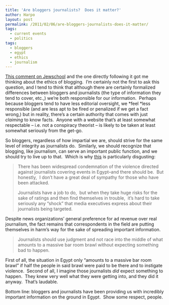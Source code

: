 ```yaml
---
title: 'Are bloggers journalists?  Does it matter?'
author: Harpo
layout: post
permalink: /2011/02/06/are-bloggers-journalists-does-it-matter/
tags:
  - current events
  - politics
tags:
  - bloggers
  - egypt
  - ethics
  - journalism
---
```

<a href="http://jewschool.com/2011/02/01/25349/birthright-j-street-u-too-political-for-birthright-trip-and-never-mind-that-aipac-trip/#comment-520222" target="_blank">This comment on Jewschool</a> and the one directly following it got me thinking about the ethics of blogging.  I&#8217;m certainly not the first to ask this question, and I tend to think that although there are certainly formalized differences between bloggers and journalists (the type of information they tend to cover, etc.,) we&#8217;re both responsible for our information.  Perhaps because bloggers tend to have less editorial oversight, we *feel *less responsible (and are less apt to be fired or penalized if we get a fact wrong,) but in reality, there&#8217;s a certain authority that comes with just *claiming* to know facts.  Anyone with a website that&#8217;s at least somewhat respectable – i.e. not a conspiracy theorist – is likely to be taken at least somewhat seriously from the get-go.

So bloggers, regardless of how impartial we are, should strive for the same level of integrity as journalists do.  Similarly, we should recognize that blogging, like journalism, can serve an important public function, and we should try to live up to that.  Which is why <a href="http://bigpeace.com/pschweizer/2011/02/03/i-dont-have-a-lot-of-sympathy-for-those-journalists-attacked-in-egypt/" target="_blank">this</a> is particularly disgusting:

> There has been widespread condemnation of the violence directed against journalists covering events in Egypt–and there should be.  But honestly,  I don’t have a great deal of sympathy for those who have been attacked.
> 
> Journalists have a job to do,  but when they take huge risks for the sake of ratings and then find themselves in trouble,  it’s hard to take seriously any “shock” that media executives express about their journalists being targeted.

Despite news organizations&#8217; general preference for ad revenue over real journalism, the fact remains that correspondents in the field are putting themselves in harm&#8217;s way for the sake of spreading important information.

> Journalists should use judgment and not race into the middle of what amounts to a massive bar room brawl without expecting something bad to happen.

First of all, the situation in Egypt only &#8220;amounts to a massive bar room brawl&#8221; if half the people in said brawl were paid to be there and to instigate violence.  Second of all, I imagine those journalists *did* expect something to happen.  They knew very well what they were getting into, and they did it anyway.  That&#8217;s laudable.

Bottom line: bloggers and journalists have been providing us with incredibly important information on the ground in Egypt.  Show some respect, people.